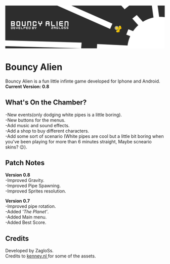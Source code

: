 
![bouncy alien banner, developed by ZagloSs](https://raw.githubusercontent.com/ZagloSs/BouncyAlien/main/forgit/banner.jpg)
# Bouncy Alien	
Bouncy Alien is a fun little infinte game developed for Iphone and Android.\
**Current Version: 0.8** 

## What's On the Chamber?
-New events(only dodging white pipes is a little boring).\
-New buttons for the menus.\
-Add music and sound effects.\
-Add a shop to buy different characters.\
-Add some sort of scenario (White pipes are cool but a little bit boring when you've been playing for
more than 6 minutes straight, Maybe scneario skins? 😉).


## Patch Notes
**Version 0.8**\
-Improved Gravity.\
-Improved Pipe Spawning.\
-Improved Sprites resolution.

**Version 0.7**\
-Improved pipe rotation.\
-Added *'The Planet'*.\
-Added Main menu.\
-Added Best Score.

## Credits
Developed by ZagloSs.\
Credits to [kenney.nl ](https://kenney.nl/)for some of the assets.
